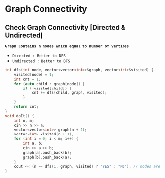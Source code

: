 # Graph Connectivity
## Check Graph Connectivity [Directed & Undirected]
**`Graph Contains n nodes which equal to number of vertices`**
- `Directed : Better to DFS`
- `Undirected : Better to BFS`

```cpp
int dfs(int node, vector<vector<int>>&graph, vector<int>&visited) {
    visited[node] = 1;
    int cnt = 1;
    for (auto child : graph[node]) {
        if (!visited[child]) {
            cnt += dfs(child, graph, visited);
        }
    }
    return cnt;
}
void doIt() {
    int n, m;
    cin >> n >> m;
    vector<vector<int>> graph(n + 1);
    vector<int> visited(n + 1);
    for (int i = 0; i < m; i++) {
        int a, b;
        cin >> a >> b;
        graph[a].push_back(b);
        graph[b].push_back(a);
    }
    cout << (n == dfs(1, graph, visited) ? "YES" : "NO"); // nodes are from 1 to n so we can start dfs from any node in this range
}
```
